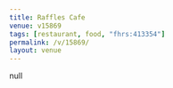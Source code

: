 ```yaml
---
title: Raffles Cafe
venue: v15869
tags: [restaurant, food, "fhrs:413354"]
permalink: /v/15869/
layout: venue
---
```

null
